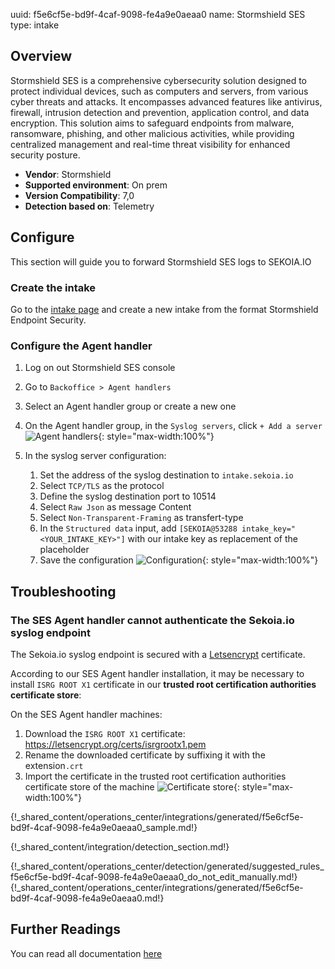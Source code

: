 uuid: f5e6cf5e-bd9f-4caf-9098-fe4a9e0aeaa0
name: Stormshield SES
type: intake

## Overview

Stormshield SES is a comprehensive cybersecurity solution designed to protect individual devices, such as computers and servers, from various cyber threats and attacks. It encompasses advanced features like antivirus, firewall, intrusion detection and prevention, application control, and data encryption. This solution aims to safeguard endpoints from malware, ransomware, phishing, and other malicious activities, while providing centralized management and real-time threat visibility for enhanced security posture.

- **Vendor**: Stormshield
- **Supported environment**: On prem
- **Version Compatibility**: 7,0
- **Detection based on**: Telemetry

## Configure

This section will guide you to forward Stormshield SES logs to SEKOIA.IO

### Create the intake

Go to the [intake page](https://app.sekoia.io/operations/intakes) and create a new intake from the format Stormshield Endpoint Security.

### Configure the Agent handler

1. Log on out Stormshield SES console
2. Go to `Backoffice > Agent handlers`
3. Select an Agent handler group or create a new one
4. On the Agent handler group, in the `Syslog servers`, click `+ Add a server`
   ![Agent handlers](/assets/operation_center/integration_catalog/endpoint/stormshield/stormshield_ses_01.png){: style="max-width:100%"} 
5. In the syslog server configuration:
   
   1. Set the address of the syslog destination to `intake.sekoia.io`
   2. Select `TCP/TLS` as the protocol
   3. Define the syslog destination port to 10514
   4. Select `Raw Json` as message Content
   5. Select `Non-Transparent-Framing` as transfert-type
   6. In the `Structured data` input, add `[SEKOIA@53288 intake_key="<YOUR_INTAKE_KEY>"]` with our intake key as replacement of the placeholder
   7. Save the configuration
   ![Configuration](/assets/operation_center/integration_catalog/endpoint/stormshield/stormshield_ses_02.png){: style="max-width:100%"} 

## Troubleshooting

### The SES Agent handler cannot authenticate the Sekoia.io syslog endpoint

The Sekoia.io syslog endpoint is secured with a [Letsencrypt](https://letsencrypt.org) certificate.

According to our SES Agent handler installation, it may be necessary to install `ISRG ROOT X1` certificate in our **trusted root certification authorities certificate store**:

On the SES Agent handler machines: 

1. Download the `ISRG ROOT X1` certificate: <https://letsencrypt.org/certs/isrgrootx1.pem>
2. Rename the downloaded certificate by suffixing it with the extension`.crt`
3. Import the certificate in the trusted root certification authorities certificate store of the machine
   ![Certificate store](/assets/operation_center/integration_catalog/endpoint/stormshield/stormshield_ses_03.png){: style="max-width:100%"} 

{!_shared_content/operations_center/integrations/generated/f5e6cf5e-bd9f-4caf-9098-fe4a9e0aeaa0_sample.md!}


{!_shared_content/integration/detection_section.md!}

{!_shared_content/operations_center/detection/generated/suggested_rules_f5e6cf5e-bd9f-4caf-9098-fe4a9e0aeaa0_do_not_edit_manually.md!}
{!_shared_content/operations_center/integrations/generated/f5e6cf5e-bd9f-4caf-9098-fe4a9e0aeaa0.md!}

## Further Readings

You can read all documentation [here](https://documentation.stormshield.eu/SES/v7.2/en/Content/PDF/ses-en-administration_guide-v7.2.pdf)